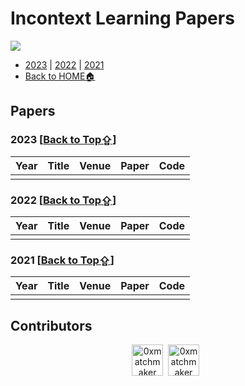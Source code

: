 # Incontext Learning Papers

<img src="https://img.shields.io/badge/%F0%9F%A5%B3-Welcome-brightgreen">

-  [2023](#2023-back-to-top⇪) | [2022](#2022-back-to-top⇪) | [2021](#2021-back-to-top⇪) 
-  [Back to HOME🏠](../README.md)

## Papers

### 2023 [[Back to Top⇪](#Incontext-Learning-Papers)]
| Year | Title | Venue | Paper | Code |
| ---- | ----- | ----- | ----- | ---- |
|      |       |       |       |      |
### 2022 [[Back to Top⇪](#Incontext-Learning-Papers)]

| Year | Title | Venue | Paper | Code |
| ---- | ----- | ----- | ----- | ---- |
|      |       |       |       |      |

### 2021 [[Back to Top⇪](#Incontext-Learning-Papers)]

| Year | Title | Venue | Paper | Code |
| ---- | ----- | ----- | ----- | ---- |
|      |       |       |       |      |

## Contributors

<p align="center"><a href="https://github.com/LeeRoc-China"><img src="https://avatars.githubusercontent.com/u/59104898?s=400&u=c225a082a6a410e3d7c84ca29a07d723d7308dca&v=4" width="50px" alt="0xmatchmaker" /></a>&nbsp;&nbsp;<a href="https://github.com/yangqqq-yq"><img src="https://avatars.githubusercontent.com/u/64053857?v=4" width="50px" alt="0xmatchmaker" /></a>&nbsp;&nbsp;</p>


